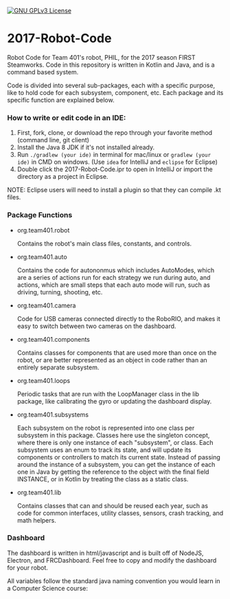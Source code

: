 [![GNU GPLv3 License](https://img.shields.io/badge/License-GNU%20GPLv3-green.svg)](https://github.com/team401/2017-Robot-Code/blob/master/LICENSE)

# 2017-Robot-Code
Robot Code for Team 401's robot, PHIL, for the 2017 season FIRST Steamworks. Code in this repository is written in Kotlin and Java, and is a command based system.

Code is divided into several sub-packages, each with a specific purpose, like to hold code for each subsystem, component, etc. Each package and its specific function are explained below.

### How to write or edit code in an IDE:
1. First, fork, clone, or download the repo through your favorite method (command line, git client)
2. Install the Java 8 JDK if it's not installed already.
3. Run `./gradlew (your ide)` in terminal for mac/linux or `gradlew (your ide)` in CMD on windows. (Use `idea` for IntelliJ and `eclipse` for Eclipse)
4. Double click the 2017-Robot-Code.ipr to open in IntelliJ or import the directory as a project in Eclipse.

NOTE: Eclipse users will need to install a plugin so that they can compile .kt files.

### Package Functions
* org.team401.robot

    Contains the robot's main class files, constants, and controls.
    
* org.team401.auto

    Contains the code for autononmus which includes AutoModes, which are a series of actions run for each strategy we run during auto, and actions, which are small steps that each auto mode will run, such as driving, turning, shooting, etc.
    
* org.team401.camera

    Code for USB cameras connected directly to the RoboRIO, and makes it easy to switch between two cameras on the dashboard.
    
* org.team401.components

    Contains classes for components that are used more than once on the robot, or are better represented as an object in code rather than an entirely separate subsystem.
    
* org.team401.loops

    Periodic tasks that are run with the LoopManager class in the lib package, like calibrating the gyro or updating the dashboard display.
    
* org.team401.subsystems

    Each subsystem on the robot is represented into one class per subsystem in this package. Classes here use the singleton concept, where there is only one instance of each "subsystem", or class. Each subsystem uses an enum to track its state, and will update its components or controllers to match its current state. Instead of passing around the instance of a subsystem, you can get the instance of each one in Java by getting the reference to the object with the final field INSTANCE, or in Kotlin by treating the class as a static class.
    
* org.team401.lib

    Contains classes that can and should be reused each year, such as code for common interfaces, utility classes, sensors, crash tracking, and math helpers.
    
### Dashboard
The dashboard is written in html/javascript and is built off of NodeJS, Electron, and FRCDashboard. Feel free to copy and modify the dashboard for your robot.

All variables follow the standard java naming convention you would learn in a Computer Science course: